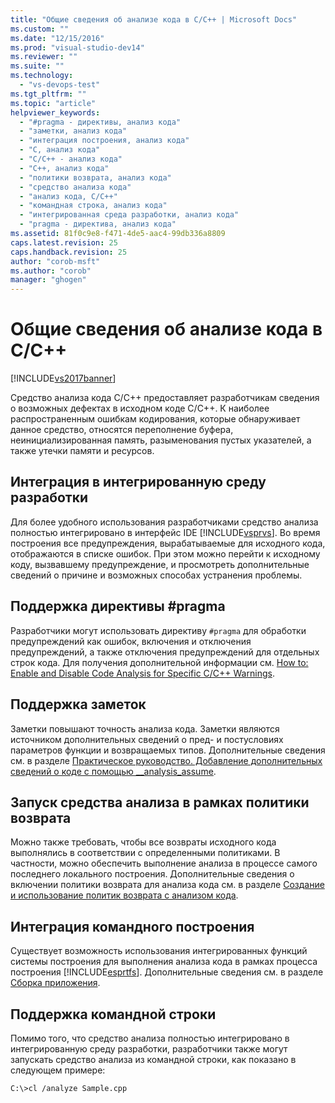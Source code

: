 ```yaml
---
title: "Общие сведения об анализе кода в C/C++ | Microsoft Docs"
ms.custom: ""
ms.date: "12/15/2016"
ms.prod: "visual-studio-dev14"
ms.reviewer: ""
ms.suite: ""
ms.technology: 
  - "vs-devops-test"
ms.tgt_pltfrm: ""
ms.topic: "article"
helpviewer_keywords: 
  - "#pragma - директивы, анализ кода"
  - "заметки, анализ кода"
  - "интеграция построения, анализ кода"
  - "C, анализ кода"
  - "C/C++ - анализ кода"
  - "C++, анализ кода"
  - "политики возврата, анализ кода"
  - "средство анализа кода"
  - "анализ кода, C/C++"
  - "командная строка, анализ кода"
  - "интегрированная среда разработки, анализ кода"
  - "pragma - директива, анализ кода"
ms.assetid: 81f0c9e8-f471-4de5-aac4-99db336a8809
caps.latest.revision: 25
caps.handback.revision: 25
author: "corob-msft"
ms.author: "corob"
manager: "ghogen"
---
```

# Общие сведения об анализе кода в C/C++
[!INCLUDE[vs2017banner](../code-quality/includes/vs2017banner.md)]

Средство анализа кода C\/C\+\+ предоставляет разработчикам сведения о возможных дефектах в исходном коде C\/C\+\+.  К наиболее распространенным ошибкам кодирования, которые обнаруживает данное средство, относятся переполнение буфера, неинициализированная память, разыменования пустых указателей, а также утечки памяти и ресурсов.  
  
## Интеграция в интегрированную среду разработки  
 Для более удобного использования разработчиками средство анализа полностью интегрировано в интерфейс IDE [!INCLUDE[vsprvs](../code-quality/includes/vsprvs_md.md)].  Во время построения все предупреждения, вырабатываемые для исходного кода, отображаются в списке ошибок.  При этом можно перейти к исходному коду, вызвавшему предупреждение, и просмотреть дополнительные сведений о причине и возможных способах устранения проблемы.  
  
## Поддержка директивы \#pragma  
 Разработчики могут использовать директиву `#pragma` для обработки предупреждений как ошибок, включения и отключения предупреждений, а также отключения предупреждений для отдельных строк кода.  Для получения дополнительной информации см. [How to: Enable and Disable Code Analysis for Specific C\/C\+\+ Warnings](http://msdn.microsoft.com/ru-ru/910b8518-71f1-4b2e-b012-70647795642a).  
  
## Поддержка заметок  
 Заметки повышают точность анализа кода.  Заметки являются источником дополнительных сведений о пред\- и постусловиях параметров функции и возвращаемых типов.  Дополнительные сведения см. в разделе [Практическое руководство. Добавление дополнительных сведений о коде с помощью \_\_analysis\_assume](../Topic/How%20to:%20Specify%20Additional%20Code%20Information%20by%20Using%20__analysis_assume.md).  
  
## Запуск средства анализа в рамках политики возврата  
 Можно также требовать, чтобы все возвраты исходного кода выполнялись в соответствии с определенными политиками.  В частности, можно обеспечить выполнение анализа в процессе самого последнего локального построения.  Дополнительные сведения о включении политики возврата для анализа кода см. в разделе [Создание и использование политик возврата с анализом кода](../code-quality/creating-and-using-code-analysis-check-in-policies.md).  
  
## Интеграция командного построения  
 Существует возможность использования интегрированных функций системы построения для выполнения анализа кода в рамках процесса построения [!INCLUDE[esprtfs](../code-quality/includes/esprtfs_md.md)].  Дополнительные сведения см. в разделе [Сборка приложения](../Topic/Build%20the%20application.md).  
  
## Поддержка командной строки  
 Помимо того, что средство анализа полностью интегрировано в интегрированную среду разработки, разработчики также могут запускать средство анализа из командной строки, как показано в следующем примере:  
  
 `C:\>cl /analyze Sample.cpp`